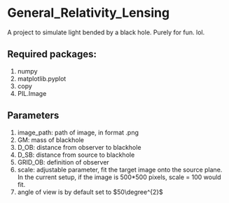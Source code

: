 # General_Relativity_Lensing
A project to simulate light bended by a black hole. Purely for fun. lol.

## Required packages:
1. numpy
2. matplotlib.pyplot
3. copy
4. PIL.Image

## Parameters
1. image_path: path of image, in format .png
2. GM: mass of blackhole
3. D_OB: distance from observer to blackhole
4. D_SB: distance from source to blackhole
5. GRID_OB: definition of observer
6. scale: adjustable parameter, fit the target image onto the source plane. In the current setup, if the image is 500*500 pixels, scale = 100 would fit.
7. angle of view is by default set to $50\degree^{2}$ 
